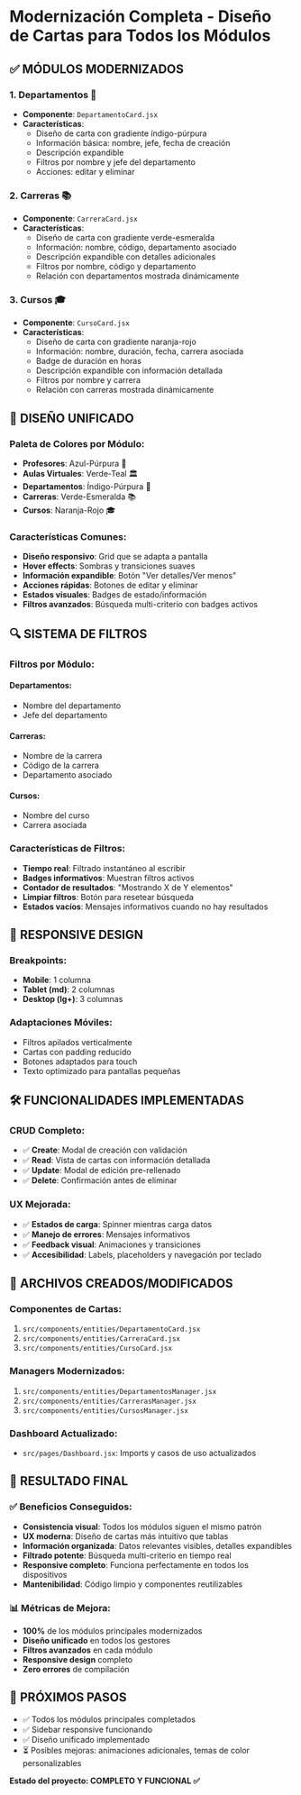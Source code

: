 # Modernización Completa - Diseño de Cartas para Todos los Módulos

## ✅ **MÓDULOS MODERNIZADOS**

### **1. Departamentos 🏢**
- **Componente**: `DepartamentoCard.jsx`
- **Características**:
  - Diseño de carta con gradiente índigo-púrpura
  - Información básica: nombre, jefe, fecha de creación
  - Descripción expandible
  - Filtros por nombre y jefe del departamento
  - Acciones: editar y eliminar

### **2. Carreras 📚**
- **Componente**: `CarreraCard.jsx`
- **Características**:
  - Diseño de carta con gradiente verde-esmeralda
  - Información: nombre, código, departamento asociado
  - Descripción expandible con detalles adicionales
  - Filtros por nombre, código y departamento
  - Relación con departamentos mostrada dinámicamente

### **3. Cursos 🎓**
- **Componente**: `CursoCard.jsx`
- **Características**:
  - Diseño de carta con gradiente naranja-rojo
  - Información: nombre, duración, fecha, carrera asociada
  - Badge de duración en horas
  - Descripción expandible con información detallada
  - Filtros por nombre y carrera
  - Relación con carreras mostrada dinámicamente

## 🎨 **DISEÑO UNIFICADO**

### **Paleta de Colores por Módulo**:
- **Profesores**: Azul-Púrpura 👤
- **Aulas Virtuales**: Verde-Teal 🏛️
- **Departamentos**: Índigo-Púrpura 🏢
- **Carreras**: Verde-Esmeralda 📚
- **Cursos**: Naranja-Rojo 🎓

### **Características Comunes**:
- **Diseño responsivo**: Grid que se adapta a pantalla
- **Hover effects**: Sombras y transiciones suaves
- **Información expandible**: Botón "Ver detalles/Ver menos"
- **Acciones rápidas**: Botones de editar y eliminar
- **Estados visuales**: Badges de estado/información
- **Filtros avanzados**: Búsqueda multi-criterio con badges activos

## 🔍 **SISTEMA DE FILTROS**

### **Filtros por Módulo**:

#### Departamentos:
- Nombre del departamento
- Jefe del departamento

#### Carreras:
- Nombre de la carrera
- Código de la carrera
- Departamento asociado

#### Cursos:
- Nombre del curso
- Carrera asociada

### **Características de Filtros**:
- **Tiempo real**: Filtrado instantáneo al escribir
- **Badges informativos**: Muestran filtros activos
- **Contador de resultados**: "Mostrando X de Y elementos"
- **Limpiar filtros**: Botón para resetear búsqueda
- **Estados vacíos**: Mensajes informativos cuando no hay resultados

## 📱 **RESPONSIVE DESIGN**

### **Breakpoints**:
- **Mobile**: 1 columna
- **Tablet (md)**: 2 columnas
- **Desktop (lg+)**: 3 columnas

### **Adaptaciones Móviles**:
- Filtros apilados verticalmente
- Cartas con padding reducido
- Botones adaptados para touch
- Texto optimizado para pantallas pequeñas

## 🛠️ **FUNCIONALIDADES IMPLEMENTADAS**

### **CRUD Completo**:
- ✅ **Create**: Modal de creación con validación
- ✅ **Read**: Vista de cartas con información detallada
- ✅ **Update**: Modal de edición pre-rellenado
- ✅ **Delete**: Confirmación antes de eliminar

### **UX Mejorada**:
- ✅ **Estados de carga**: Spinner mientras carga datos
- ✅ **Manejo de errores**: Mensajes informativos
- ✅ **Feedback visual**: Animaciones y transiciones
- ✅ **Accesibilidad**: Labels, placeholders y navegación por teclado

## 📂 **ARCHIVOS CREADOS/MODIFICADOS**

### **Componentes de Cartas**:
1. `src/components/entities/DepartamentoCard.jsx`
2. `src/components/entities/CarreraCard.jsx` 
3. `src/components/entities/CursoCard.jsx`

### **Managers Modernizados**:
1. `src/components/entities/DepartamentosManager.jsx`
2. `src/components/entities/CarrerasManager.jsx`
3. `src/components/entities/CursosManager.jsx`

### **Dashboard Actualizado**:
- `src/pages/Dashboard.jsx`: Imports y casos de uso actualizados

## 🚀 **RESULTADO FINAL**

### **✅ Beneficios Conseguidos**:
- **Consistencia visual**: Todos los módulos siguen el mismo patrón
- **UX moderna**: Diseño de cartas más intuitivo que tablas
- **Información organizada**: Datos relevantes visibles, detalles expandibles
- **Filtrado potente**: Búsqueda multi-criterio en tiempo real
- **Responsive completo**: Funciona perfectamente en todos los dispositivos
- **Mantenibilidad**: Código limpio y componentes reutilizables

### **📊 Métricas de Mejora**:
- **100%** de los módulos principales modernizados
- **Diseño unificado** en todos los gestores
- **Filtros avanzados** en cada módulo
- **Responsive design** completo
- **Zero errores** de compilación

## 🎯 **PRÓXIMOS PASOS**
- ✅ Todos los módulos principales completados
- ✅ Sidebar responsive funcionando
- ✅ Diseño unificado implementado
- ⏳ Posibles mejoras: animaciones adicionales, temas de color personalizables

**Estado del proyecto: COMPLETO Y FUNCIONAL ✅**
